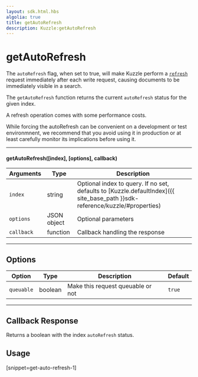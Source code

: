 ```yaml
---
layout: sdk.html.hbs
algolia: true
title: getAutoRefresh
description: Kuzzle:getAutoRefresh
---
```

  

# getAutoRefresh
The `autoRefresh` flag, when set to true, will make Kuzzle perform a
[`refresh`](https://www.elastic.co/guide/en/elasticsearch/reference/5.4/docs-refresh.html) request
immediately after each write request, causing documents to be immediately visible in a search.

The `getAutoRefresh` function returns the current `autoRefresh` status for the given index.

<aside class="left warning">
    <p>
        A refresh operation comes with some performance costs.
    </p>
    <p>
      While forcing the autoRefresh can be convenient on a development or test environmnent, we recommend that you avoid
      using it in production or at least carefully monitor its implications before using it.
    </p>
</aside>

---

#### getAutoRefresh([index], [options], callback)

| Arguments | Type | Description
|-----------|------|------------
| `index` | string | Optional index to query. If no set, defaults to [Kuzzle.defaultIndex]({{ site_base_path }}sdk-reference/kuzzle/#properties)
| `options` | JSON object | Optional parameters
| `callback`| function | Callback handling the response

---

## Options

| Option | Type | Description | Default
|--------|------|-------------|---------
| `queuable` | boolean | Make this request queuable or not  | `true`

---

## Callback Response

Returns a boolean with the index `autoRefresh` status.

## Usage

[snippet=get-auto-refresh-1]

